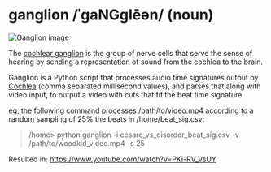 # ganglion /ˈɡaNGɡlēən/ (noun)

![Ganglion image](http://upload.wikimedia.org/wikipedia/commons/9/9f/Gray933.png)

The [cochlear ganglion](http://en.wikipedia.org/wiki/Spiral_ganglion) is the group of nerve cells that serve the sense of hearing by sending a representation of sound from the cochlea to the brain.

Ganglion is a Python script that processes audio time signatures output by [Cochlea](https://github.com/staringispolite/cochlea) (comma separated millisecond values), and parses that along with video input, to output a video with cuts that fit the beat time signature.

eg, the following command processes /path/to/video.mp4 according to a random sampling of 25% the beats in /home/beat_sig.csv:
>  /home> python ganglion -i cesare_vs_disorder_beat_sig.csv -v /path/to/woodkid_video.mp4 -s 25

Resulted in:
https://www.youtube.com/watch?v=PKi-RV_VsUY
